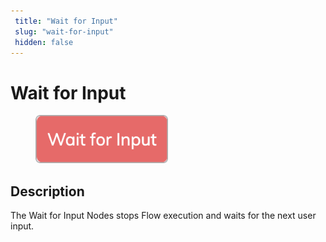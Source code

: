 ```yaml
---
 title: "Wait for Input" 
 slug: "wait-for-input" 
 hidden: false 
---
```

# Wait for Input

<figure>
  <img class="image-center" src="../../../../../static/img/_assets/ai/build/node-reference/logic/wait-for-input.png" width="50%" />
</figure>

## Description

The Wait for Input Nodes stops Flow execution and waits for the next user input.